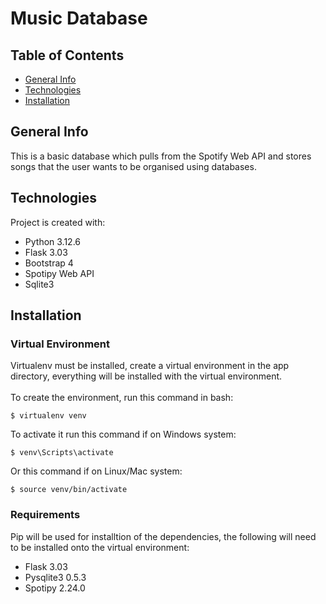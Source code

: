 # Music Database
## Table of Contents
* [General Info](#general-info)
* [Technologies](#technologies)
* [Installation](#installation)

## General Info
This is a basic database which pulls from the Spotify Web API and stores songs that the user wants to be organised using databases.

## Technologies
Project is created with:
* Python 3.12.6
* Flask 3.03
* Bootstrap 4
* Spotipy Web API
* Sqlite3

## Installation
### Virtual Environment
Virtualenv must be installed, create a virtual environment in the app directory, everything will be installed with the virtual environment. <br />
<br />
To create the environment, run this command in bash:
```
$ virtualenv venv
```
To activate it run this command if on Windows system:
```
$ venv\Scripts\activate
```
Or this command if on Linux/Mac system:
```
$ source venv/bin/activate
```

### Requirements
Pip will be used for installtion of the dependencies, the following will need to be installed onto the virtual environment: <br />
* Flask 3.03
* Pysqlite3 0.5.3
* Spotipy 2.24.0
